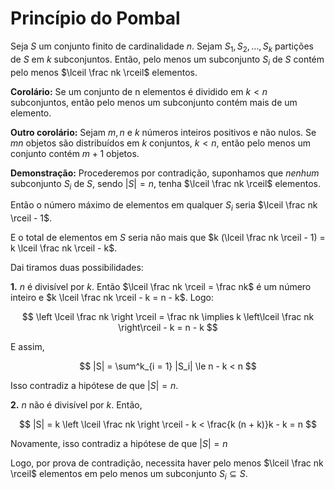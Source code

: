 # Princípio do Pombal

Seja $S$ um conjunto finito de cardinalidade $n$. Sejam $S_1, S_2, \dots, S_k$ partições de $S$ em $k$ subconjuntos. Então, pelo menos um subconjunto $S_i$ de $S$ contém pelo menos $\lceil \frac nk \rceil$ elementos.

**Corolário:** Se um conjunto de n elementos é dividido em $k < n$ subconjuntos, então pelo menos um subconjunto contém mais de um elemento.

**Outro corolário:** Sejam $m, n$ e $k$ números inteiros positivos e não nulos. Se $mn$ objetos são distribuídos em $k$ conjuntos, $k < n$, então pelo menos um conjunto contém $m + 1$ objetos.

**Demonstração:** Procederemos por contradição, suponhamos que *nenhum* subconjunto $S_i$ de $S$, sendo $|S| = n$, tenha $\lceil \frac nk \rceil$ elementos.

Então o número máximo de elementos em qualquer $S_i$ seria $\lceil \frac nk \rceil - 1$.

E o total de elementos em $S$ seria não mais que $k (\lceil \frac nk \rceil - 1) = k \lceil \frac nk \rceil - k$.

Dai tiramos duas possibilidades:

**1.** $n$ é divisível por $k$. Então $\lceil \frac nk \rceil = \frac nk$ é um número inteiro e $k \lceil \frac nk \rceil - k = n - k$. Logo:

$$
\left \lceil \frac nk \right \rceil =
\frac nk  \implies k \left\lceil \frac nk \right\rceil - k = n - k
$$

E assim,

$$
|S| = \sum^k_{i = 1} |S_i| \le n - k < n
$$

Isso contradiz a hipótese de que $|S| = n$.

**2.** $n$ não é divisível por $k$. Então,

$$
|S| = k \left \lceil \frac nk \right \rceil - k < \frac{k (n + k)}k - k = n
$$

Novamente, isso contradiz a hipótese de que $|S| = n$

Logo, por prova de contradição, necessita haver pelo menos $\lceil \frac nk \rceil$ elementos em pelo menos um subconjunto $S_i \subseteq S$.